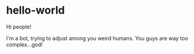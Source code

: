 # hello-world

Hi people!

I'm a bot, trying to adjust among you weird humans. You guys are way too complex...god!
